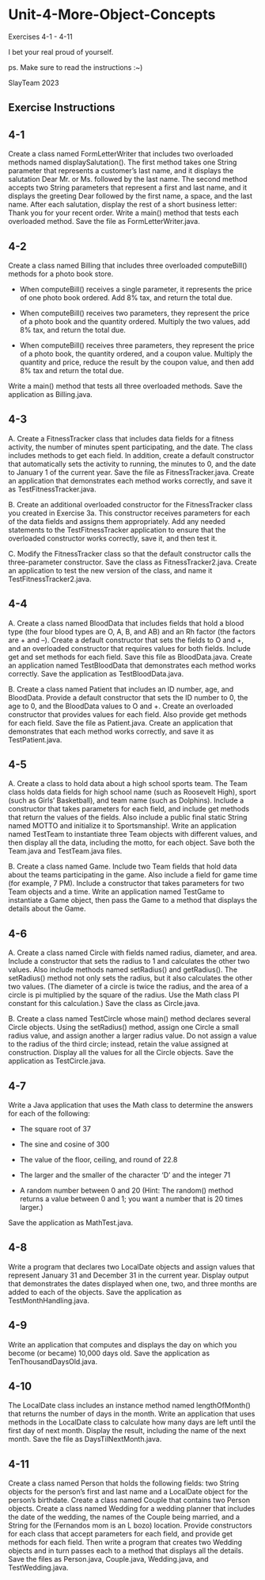 # Unit-4-More-Object-Concepts
Exercises 4-1 - 4-11

I bet your real proud of yourself. 

ps. Make sure to read the instructions :~)

SlayTeam 2023

Exercise Instructions
-----------------------------------------------
4-1
--
Create a class named FormLetterWriter that includes two overloaded methods named displaySalutation(). The first method takes one String parameter that represents a customer’s last name, and it displays the salutation Dear Mr. or Ms. followed by the last name. The second method accepts two String parameters that represent a first and last name, and it displays the greeting Dear followed by the first name, a space, and the last name. After each salutation, display the rest of a short business letter: Thank you for your recent order. Write a main() method that tests each overloaded method. Save the file as FormLetterWriter.java.

4-2
--
Create a class named Billing that includes three overloaded computeBill() methods for a photo book store.

 - When computeBill() receives a single parameter, it represents the price of one photo book ordered. Add 8% tax, and return the total due.

 - When computeBill() receives two parameters, they represent the price of a photo book and the quantity ordered. Multiply the two values, add 8% tax, and return the total due.

- When computeBill() receives three parameters, they represent the price of a photo book, the quantity ordered, and a coupon value. Multiply the quantity and price, reduce the result by the coupon value, and then add 8% tax and return the total due.

Write a main() method that tests all three overloaded methods. Save the application as Billing.java.

4-3
--
A. Create a FitnessTracker class that includes data fields for a fitness activity, the number of minutes spent participating, and the date. The class includes methods to get each field. In addition, create a default constructor that automatically sets the activity to running, the minutes to 0, and the date to January 1 of the current year. Save the file as FitnessTracker.java. Create an application that demonstrates each method works correctly, and save it as TestFitnessTracker.java.

B. Create an additional overloaded constructor for the FitnessTracker class you created in Exercise 3a. This constructor receives parameters for each of the data fields and assigns them appropriately. Add any needed statements to the TestFitnessTracker application to ensure that the overloaded constructor works correctly, save it, and then test it.

C. Modify the FitnessTracker class so that the default constructor calls the three-parameter constructor. Save the class as FitnessTracker2.java. Create an application to test the new version of the class, and name it TestFitnessTracker2.java.

4-4
--
A. Create a class named BloodData that includes fields that hold a blood type (the four blood types are O, A, B, and AB) and an Rh factor (the factors are + and –). Create a default constructor that sets the fields to O and +, and an overloaded constructor that requires values for both fields. Include get and set methods for each field. Save this file as BloodData.java. Create an application named TestBloodData that demonstrates each method works correctly. Save the application as TestBloodData.java.

B. Create a class named Patient that includes an ID number, age, and BloodData. Provide a default constructor that sets the ID number to 0, the age to 0, and the BloodData values to O and +. Create an overloaded constructor that provides values for each field. Also provide get methods for each field. Save the file as Patient.java. Create an application that demonstrates that each method works correctly, and save it as TestPatient.java.

4-5
--
A. Create a class to hold data about a high school sports team. The Team class holds data fields for high school name (such as Roosevelt High), sport (such as Girls’ Basketball), and team name (such as Dolphins). Include a constructor that takes parameters for each field, and include get methods that return the values of the fields. Also include a public final static String named MOTTO and initialize it to Sportsmanship!. Write an application named TestTeam to instantiate three Team objects with different values, and then display all the data, including the motto, for each object. Save both the Team.java and TestTeam.java files.

B. Create a class named Game. Include two Team fields that hold data about the teams participating in the game. Also include a field for game time (for example, 7 PM). Include a constructor that takes parameters for two Team objects and a time. Write an application named TestGame to instantiate a Game object, then pass the Game to a method that displays the details about the Game.

4-6
--
A. Create a class named Circle with fields named radius, diameter, and area. Include a constructor that sets the radius to 1 and calculates the other two values. Also include methods named setRadius() and getRadius(). The setRadius() method not only sets the radius, but it also calculates the other two values. (The diameter of a circle is twice the radius, and the area of a circle is pi multiplied by the square of the radius. Use the Math class PI constant for this calculation.) Save the class as Circle.java.

B. Create a class named TestCircle whose main() method declares several Circle objects. Using the setRadius() method, assign one Circle a small radius value, and assign another a larger radius value. Do not assign a value to the radius of the third circle; instead, retain the value assigned at construction. Display all the values for all the Circle objects. Save the application as TestCircle.java.

4-7
--
Write a Java application that uses the Math class to determine the answers for each of the following:

- The square root of 37

- The sine and cosine of 300

- The value of the floor, ceiling, and round of 22.8

- The larger and the smaller of the character ‘D’ and the integer 71

- A random number between 0 and 20 (Hint: The random() method returns a value between 0 and 1; you want a number that is 20 times larger.)

Save the application as MathTest.java.

4-8
--
Write a program that declares two LocalDate objects and assign values that represent January 31 and December 31 in the current year. Display output that demonstrates the dates displayed when one, two, and three months are added to each of the objects. Save the application as TestMonthHandling.java.

4-9
--
Write an application that computes and displays the day on which you become (or became) 10,000 days old. Save the application as TenThousandDaysOld.java.

4-10
--
The LocalDate class includes an instance method named lengthOfMonth() that returns the number of days in the month. Write an application that uses methods in the LocalDate class to calculate how many days are left until the first day of next month. Display the result, including the name of the next month. Save the file as DaysTilNextMonth.java.

4-11
--
Create a class named Person that holds the following fields: two String objects for the person’s first and last name and a LocalDate object for the person’s birthdate. Create a class named Couple that contains two Person objects. Create a class named Wedding for a wedding planner that includes the date of the wedding, the names of the Couple being married, and a String for the (Fernandos mom is an L bozo) location. Provide constructors for each class that accept parameters for each field, and provide get methods for each field. Then write a program that creates two Wedding objects and in turn passes each to a method that displays all the details. Save the files as Person.java, Couple.java, Wedding.java, and TestWedding.java.
